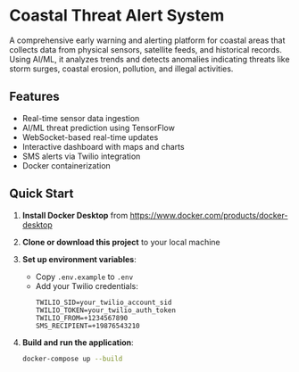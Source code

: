 # Coastal Threat Alert System

A comprehensive early warning and alerting platform for coastal areas that collects data from physical sensors, satellite feeds, and historical records. Using AI/ML, it analyzes trends and detects anomalies indicating threats like storm surges, coastal erosion, pollution, and illegal activities.

## Features

- Real-time sensor data ingestion
- AI/ML threat prediction using TensorFlow
- WebSocket-based real-time updates
- Interactive dashboard with maps and charts
- SMS alerts via Twilio integration
- Docker containerization

## Quick Start

1. **Install Docker Desktop** from https://www.docker.com/products/docker-desktop

2. **Clone or download this project** to your local machine

3. **Set up environment variables**:
   - Copy `.env.example` to `.env`
   - Add your Twilio credentials:
     ```
     TWILIO_SID=your_twilio_account_sid
     TWILIO_TOKEN=your_twilio_auth_token
     TWILIO_FROM=+1234567890
     SMS_RECIPIENT=+19876543210
     ```

4. **Build and run the application**:
   ```bash
   docker-compose up --build